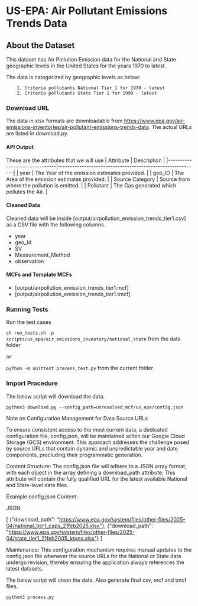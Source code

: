 # US-EPA: Air Pollutant Emissions Trends Data

## About the Dataset
This dataset has Air Pollution Emission data for the National and State geographic levels in the United States for the years 1970 to latest.

The data is categorized by geographic levels as below:
        
        1. Criteria pollutants National Tier 1 for 1970 - latest
        2. Criteria pollutants State Tier 1 for 1990 - latest


### Download URL
The data in xlsx formats are downloadable from https://www.epa.gov/air-emissions-inventories/air-pollutant-emissions-trends-data.
The actual URLs are listed in download.py.


#### API Output
These are the attributes that we will use
| Attribute      				| Description                                               |
|-------------------------------|-----------------------------------------------------------|
| year       					| The Year of the emission estimates provided. 				|
| geo_ID      					| The Area of the emission estimates provided. 				|
| Source Category   	        | Source from where the pollution is emitted.               |
| Pollutant   				    | The Gas generated which pollutes the Air. 			    |


#### Cleaned Data
Cleaned data will be inside [output/airpollution_emission_trends_tier1.csv] as a CSV file with the following columns.

- year
- geo_Id
- SV
- Measurement_Method
- observation


#### MCFs and Template MCFs
- [output/airpollution_emission_trends_tier1.mcf]
- [output/airpollution_emission_trends_tier1.tmcf]


### Running Tests

Run the test cases

`sh run_tests.sh -p scripts/us_epa/air_emissions_inventory/national_state` from the data folder

or 

`python -m unittest process_test.py` from the current folder


### Import Procedure

The below script will download the data.

`python3 download.py --config_path=unresolved_mcf/us_epa/config.json`

Note on Configuration Management for Data Source URLs

To ensure consistent access to the most current data, a dedicated configuration file, config.json, will be maintained within our Google Cloud Storage (GCS) environment. This approach addresses the challenge posed by source URLs that contain dynamic and unpredictable year and date components, precluding their programmatic generation.

Content Structure:
The config.json file will adhere to a JSON array format, with each object in the array defining a download_path attribute. This attribute will contain the fully qualified URL for the latest available National and State-level data files.

Example config.json Content:

JSON

[
  {"download_path": "https://www.epa.gov/system/files/other-files/2025-04/national_tier1_caps_21feb2025.xlsx"},
  {"download_path": "https://www.epa.gov/system/files/other-files/2025-04/state_tier1_21feb2005_ktons.xlsx"}
]

Maintenance:
This configuration mechanism requires manual updates to the config.json file whenever the source URLs for the National or State data undergo revision, thereby ensuring the application always references the latest datasets.

The below script will clean the data, Also generate final csv, mcf and tmcf files.

`python3 process.py`